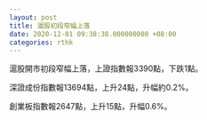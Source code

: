 ```yaml
---
layout: post
title: 滬股初段窄幅上落
date: 2020-12-01 09:38:38.000000000 +08:00
categories: rthk
---
```


滬股開市初段窄幅上落，上證指數報3390點，下跌1點。

深證成份指數報13694點，上升24點，升幅約0.2%。

創業板指數報2647點，上升15點，升幅0.6%。
